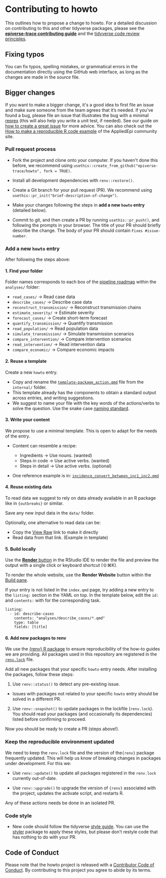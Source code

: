 # Contributing to howto

This outlines how to propose a change to howto.
For a detailed discussion on contributing to this and other tidyverse packages, please see the [**epiverse-trace contributing guide**](https://github.com/epiverse-trace/.github/blob/main/CONTRIBUTING.md) and the [tidyverse code review principles](https://code-review.tidyverse.org/).

## Fixing typos

You can fix typos, spelling mistakes, or grammatical errors in the documentation directly using the GitHub web interface, as long as the changes are made in the _source_ file. 
<!--This generally means you'll need to edit [roxygen2 comments](https://roxygen2.r-lib.org/articles/roxygen2.html) in an `.R`, not a `.Rd` file. 
You can find the `.R` file that generates the `.Rd` by reading the comment in the first line.-->

## Bigger changes

If you want to make a bigger change, it's a good idea to first file an issue and make sure someone from the team agrees that it’s needed. 
If you’ve found a bug, please file an issue that illustrates the bug with a minimal 
[reprex](https://www.tidyverse.org/help/#reprex) (this will also help you write a unit test, if needed).
See our guide on [how to create a great issue](https://code-review.tidyverse.org/issues/) for more advice. 
You can also check out the [How to make a reproducible R code example](https://community.appliedepi.org/t/how-to-make-a-reproducible-r-code-example/167/1) of the AppliedEpi community site.

### Pull request process

*   Fork the project and clone onto your computer. If you haven't done this before, we recommend using `usethis::create_from_github("epiverse-trace/howto", fork = TRUE)`.

*   Install all development dependencies with `renv::restore()`. 

<!--and then make sure the package passes R CMD check by running `devtools::check()`. 
    If R CMD check doesn't pass cleanly, it's a good idea to ask for help before continuing. -->

*   Create a Git branch for your pull request (PR). We recommend using `usethis::pr_init("brief-description-of-change")`.

*   Make your changes following the steps in **add a new `howto` entry** (detailed below).

*   Commit to git, and then create a PR by running `usethis::pr_push()`, and following the prompts in your browser.
    The title of your PR should briefly describe the change.
    The body of your PR should contain `Fixes #issue-number`.

<!--*  For user-facing changes, add a bullet to the top of `NEWS.md` (i.e. just below the first header). Follow the style described in <https://style.tidyverse.org/news.html>.-->

### Add a new `howto` entry

After following the steps above:

#### 1. Find your folder

Folder names corresponds to each box of the [pipeline roadmap](https://epiverse-trace.github.io/) within the `analyses/` folder:

  - `read_cases/` → Read case data
  - `describe_cases/` → Describe case data
  - `reconstruct_transmission/` → Reconstruct transmission chains
  - `estimate_severity/` → Estimate severity
  - `forecast_cases/` → Create short-term forecast
  - `quantify_transmission/` → Quantify transmission
  - `read_population/` → Read population data
  - `simulate_transmission/` → Simulate transmission scenarios
  - `compare_intervention/` → Compare intervention scenarios
  - `read_intervention/` → Read intervention data
  - `compare_economic/` → Compare economic impacts

#### 2. Reuse a template

Create a new `howto` entry. 

- Copy and rename the [`template-package_action.qmd`](https://github.com/epiverse-trace/howto/blob/main/internal/template-package_action.qmd) file from the `internal/` folder.
- This template already has the components to obtain a standard output across entries, and writing suggestions.
- We suggest to name your file with the key words of the actions/verbs to solve the question. Use the snake case [naming standard](https://devguide.ropensci.org/building.html?q=snake#function-and-argument-naming).

#### 3. Write your content

We propose to use a minimal template. This is open to adapt for the needs of the entry.

- Content can resemble a recipe:
  - Ingredients → Use nouns. (wanted)
  - Steps in code → Use active verbs. (wanted)
  - Steps in detail → Use active verbs. (optional)

- One reference example is in: [`incidence_convert_between_inc1_inc2.qmd`](https://github.com/epiverse-trace/howto/blob/5004d91ef22c63e8682878683d947dc75c96b8d4/internal/incidence_convert_between_inc1_inc2.qmd#L14-L21)

#### 4. Reuse existing data

To read data we suggest to rely on data already available in an R package like in `{outbreaks}` or similar. 

Save any new input data in the `data/` folder.

Optionally, one alternative to read data can be:

- Copy the [View Raw](https://docs.github.com/en/enterprise-cloud@latest/repositories/working-with-files/using-files/viewing-a-file) link to make it directly 
- Read data from that link. (Example in template)

#### 5. Build locally 

Use the [**Render** button](https://quarto.org/docs/get-started/hello/rstudio.html#rendering) in the RStudio IDE to render the file and preview the output with a single click or keyboard shortcut (⇧⌘K).

To render the whole website, use the **Render Website** button within the [Build pane](https://docs.posit.co/ide/user/ide/guide/ui/ui-panes.html).

If your entry is not listed in the `index.qmd` page, try adding a new entry to the `listing:` section in the YAML on top. In the template below, edit the `id:` and `contents:` with for the corresponding task.

```
listing: 
  - id: describe-cases
    contents: "analyses/describe_cases/*.qmd"
    type: table
    fields: [title]
```

#### 6. Add new packages to renv

We use the [{renv} R package](https://rstudio.github.io/renv/) to ensure reproducibility of the how-to guides we are providing. All packages used in this repository are registered in the [`renv.lock`](https://github.com/epiverse-trace/howto/blob/main/renv.lock) file.

Add all new packages that your specific `howto` entry needs. After installing the packages, follow these steps:

1. Use `renv::status()` to detect any pre-existing issue.
  - Issues with packages not related to your specific `howto` entry should be solved in a different PR.

2. Use `renv::snapshot()` to update packages in the lockfile (`renv.lock`). You should read your packages (and occasionally its dependencies) listed before confirming to proceed.

Now you should be ready to create a PR (steps above!).

### Keep the reproducible environment updated

We need to keep the `renv.lock` file and the version of the`{renv}` package frequently updated. This will help us know of breaking changes in packages under development. For this we:

- Use `renv::update()` to update all packages registered in the `renv.lock` currently out-of-date.

- Use `renv::upgrade()` to upgrade the version of `{renv}` associated with the project, updates the activate script, and restarts R.

Any of these actions needs be done in an isolated PR.

### Code style

*   New code should follow the tidyverse [style guide](https://style.tidyverse.org). 
    You can use the [styler](https://CRAN.R-project.org/package=styler) package to apply these styles, but please don't restyle code that has nothing to do with your PR.  

<!--*  We use [roxygen2](https://cran.r-project.org/package=roxygen2), with [Markdown syntax](https://cran.r-project.org/web/packages/roxygen2/vignettes/rd-formatting.html), for documentation.  

*  We use [testthat](https://cran.r-project.org/package=testthat) for unit tests. 
   Contributions with test cases included are easier to accept.  -->

## Code of Conduct

Please note that the howto project is released with a
[Contributor Code of Conduct](CODE_OF_CONDUCT.md). By contributing to this
project you agree to abide by its terms.
